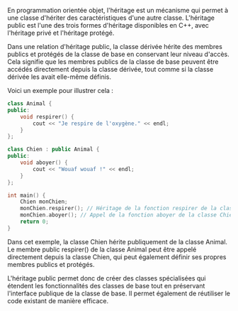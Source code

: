 En programmation orientée objet, l'héritage est un mécanisme qui permet à une classe d'hériter des caractéristiques d'une autre classe. L'héritage public est l'une des trois formes d'héritage disponibles en C++, avec l'héritage privé et l'héritage protégé.

Dans une relation d'héritage public, la classe dérivée hérite des membres publics et protégés de la classe de base en conservant leur niveau d'accès. Cela signifie que les membres publics de la classe de base peuvent être accédés directement depuis la classe dérivée, tout comme si la classe dérivée les avait elle-même définis.

Voici un exemple pour illustrer cela :

```cpp
class Animal {
public:
    void respirer() {
        cout << "Je respire de l'oxygène." << endl;
    }
};

class Chien : public Animal {
public:
    void aboyer() {
        cout << "Wouaf wouaf !" << endl;
    }
};

int main() {
    Chien monChien;
    monChien.respirer(); // Héritage de la fonction respirer de la classe Animal
    monChien.aboyer(); // Appel de la fonction aboyer de la classe Chien
    return 0;
}
```

Dans cet exemple, la classe Chien hérite publiquement de la classe Animal. Le membre public respirer() de la classe Animal peut être appelé directement depuis la classe Chien, qui peut également définir ses propres membres publics et protégés.

L'héritage public permet donc de créer des classes spécialisées qui étendent les fonctionnalités des classes de base tout en préservant l'interface publique de la classe de base. Il permet également de réutiliser le code existant de manière efficace.